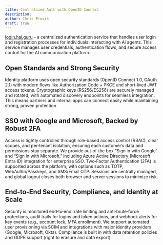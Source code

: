 ```yaml
---
title: Centralized Auth with OpenID Connect
description: 
author: Chris Prusik
draft: true
---
```


[login.hal.guru](https://login.hal.guru) - a centralized authentication service
that handles user login and registration processes for individuals interacting with AI agents. This service manages user credentials, authentication flows,
and secure access control for the AI communication platform.

## Open Standards and Strong Security

Identity platform uses open security standards (OpenID Connect 1.0, OAuth 2.1) with modern flows like Authorization Code + PKCE and short‑lived JWT access tokens. Cryptographic keys (RS256/ES256) are securely managed and rotated, with automated discovery endpoints for seamless integration. This means partners and internal apps can connect easily while maintaining strong, proven protection.

## SSO with Google and Microsoft, Backed by Robust 2FA

Access is tightly controlled through role‑based access control (RBAC), clear scopes,
and per‑tenant isolation, ensuring each customer’s data and permissions stay separate.
We provide out‑of‑the‑box “Sign in with Google” and “Sign in with Microsoft,”
including Azure Active Directory (Microsoft Entra ID) integration for enterprise SSO.
Two‑Factor Authentication (2FA) is supported across the platform,
with options such as TOTP, WebAuthn/Passkeys, and SMS/Email OTP.
Sessions are centrally managed, and global logout closes both browser 
and server sessions to minimize risk.

## End-to-End Security, Compliance, and Identity at Scale

Security is monitored end‑to‑end: rate limiting and anti‑brute‑force protections,
audit trails for logins and token actions, and webhook alerts for key events
(e.g., account lock, MFA enrollment). We support automated user provisioning via SCIM
and integrations with major identity providers (Google, Microsoft, Okta).
Compliance is built in with data retention policies and GDPR support
(right to erasure and data export).
